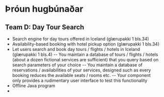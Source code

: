 # Þróun hugbúnaðar

## Team D: Day Tour Search
- Search engine for day tours offered in Iceland (glærupakki 1 bls.34)
- Availability-based booking with hotel pickup option (glærupakki 1 bls.34)
- Let users search and book day tours / flights / hotels in Iceland  (glærupakki 1 bls.4)
-- You maintain a database of tours / flights / hotels (about a dozen fictional services are sufficient) 
that you query based on search parameters of your choice
-- You maintain a database of reservations / availabilities of your services, designed such as every 
booking reduces the available seats / rooms etc.
-- Your component only provides a rudimentary user interface to test this functionality
- Offline Java program
-
